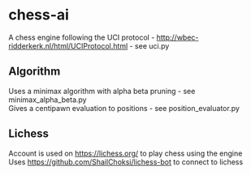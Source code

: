 # chess-ai
A chess engine following the UCI protocol - http://wbec-ridderkerk.nl/html/UCIProtocol.html - see uci.py

## Algorithm
Uses a minimax algorithm with alpha beta pruning - see minimax_alpha_beta.py\
Gives a centipawn evaluation to positions - see position_evaluator.py

## Lichess
Account is used on https://lichess.org/ to play chess using the engine\
Uses https://github.com/ShailChoksi/lichess-bot to connect to lichess